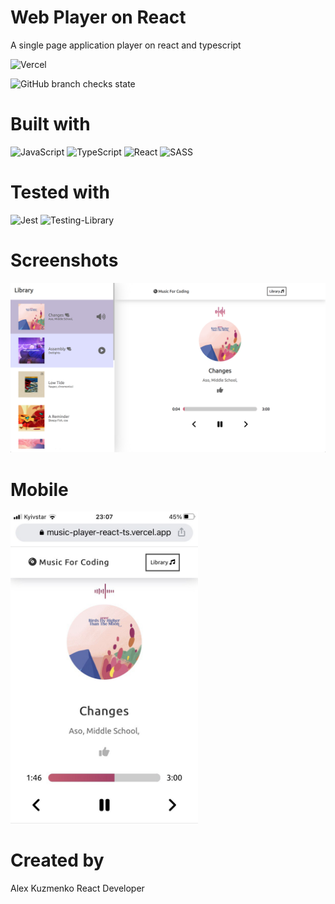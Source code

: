 # Web Player on React
A single page application player on react and typescript

![Vercel](https://therealsujitk-vercel-badge.vercel.app/?app=music-player-react-ts)

![GitHub branch checks state](https://img.shields.io/github/checks-status/Purplejam/music-player-18-react-js/master)

# Built with
![JavaScript](https://img.shields.io/badge/javascript-%23323330.svg?style=for-the-badge&logo=javascript&logoColor=%23F7DF1E)
![TypeScript](https://img.shields.io/badge/typescript-%23007ACC.svg?style=for-the-badge&logo=typescript&logoColor=white)
![React](https://img.shields.io/badge/react-%2320232a.svg?style=for-the-badge&logo=react&logoColor=%2361DAFB)
![SASS](https://img.shields.io/badge/SASS-hotpink.svg?style=for-the-badge&logo=SASS&logoColor=white)

# Tested with
![Jest](https://img.shields.io/badge/-jest-%23C21325?style=for-the-badge&logo=jest&logoColor=white)
![Testing-Library](https://img.shields.io/badge/-TestingLibrary-%23E33332?style=for-the-badge&logo=testing-library&logoColor=white)

# Screenshots
!["The Main Page"](./screenshots/screenshot-1.png "Main page on desktop")

# Mobile
<img src="./screenshots/screenshot-2.jpg" alt="phone" style="width:300px;"/>

# Created by
Alex Kuzmenko
React Developer